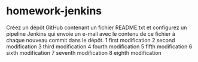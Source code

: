 # homework-jenkins
  Créez un dépôt GitHub contenant un fichier README.txt et configurez un pipeline Jenkins qui envoie un e-mail avec le contenu de ce fichier à chaque nouveau commit dans le dépôt.
  1 first modification
  2 second modification
  3 third modification
  4 fourth modification
  5 fifth modification
  6 sixth modification
  7 seventh modification
  8 eighth modification